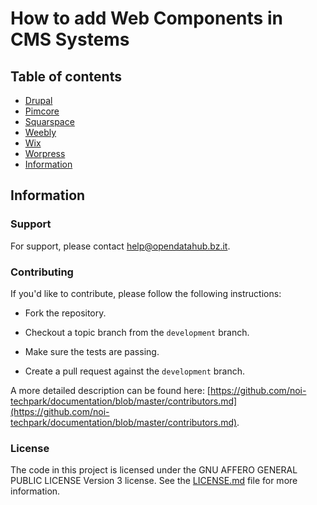 How to add Web Components in CMS Systems
========================================

## Table of contents
- [Drupal](drupal/readme.md)
- [Pimcore](pimcore/readme.md)
- [Squarspace](squarespacae/readme.md)
- [Weebly](weebly/readme.md)
- [Wix](wix/readme.md)
- [Worpress](wordpress/readme.md)
- [Information](information)

## Information

### Support

For support, please contact [help@opendatahub.bz.it](mailto:help@opendatahub.bz.it).

### Contributing

If you'd like to contribute, please follow the following instructions:

- Fork the repository.

- Checkout a topic branch from the `development` branch.

- Make sure the tests are passing.

- Create a pull request against the `development` branch.

A more detailed description can be found here: [https://github.com/noi-techpark/documentation/blob/master/contributors.md](https://github.com/noi-techpark/documentation/blob/master/contributors.md).

### License

The code in this project is licensed under the GNU AFFERO GENERAL PUBLIC LICENSE Version 3 license. See the [LICENSE.md](LICENSE.md) file for more information.
